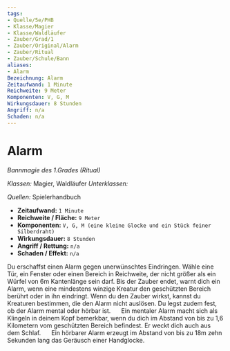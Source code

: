 ```yaml
---
tags:
- Quelle/5e/PHB
- Klasse/Magier
- Klasse/Waldläufer
- Zauber/Grad/1
- Zauber/Original/Alarm
- Zauber/Ritual
- Zauber/Schule/Bann
aliases: 
- Alarm
Bezeichnung: Alarm
Zeitaufwand: 1 Minute
Reichweite: 9 Meter
Komponenten: V, G, M
Wirkungsdauer: 8 Stunden
Angriff: n/a
Schaden: n/a
---
```

# Alarm
_Bannmagie des 1.Grades (Ritual)_

_Klassen:_ Magier, Waldläufer
_Unterklassen:_

_Quellen:_ Spielerhandbuch
 
- **Zeitaufwand:** `1 Minute`
- **Reichweite / Fläche:** `9 Meter`
- **Komponenten:** `V, G, M (eine kleine Glocke und ein Stück feiner Silberdraht)`
- **Wirkungsdauer:** `8 Stunden`
- **Angriff / Rettung:** `n/a`
- **Schaden / Effekt:**  `n/a`

Du erschaffst einen Alarm gegen unerwünschtes Eindringen. Wähle eine Tür, ein Fenster oder einen Bereich in Reichweite, der nicht größer als ein Würfel von 6m Kantenlänge sein darf. Bis der Zauber endet, warnt dich ein Alarm, wenn eine mindestens winzige Kreatur den geschützten Bereich berührt oder in ihn eindringt. Wenn du den Zauber wirkst, kannst du Kreaturen bestimmen, die den Alarm nicht auslösen. Du legst zudem fest, ob der Alarm mental oder hörbar ist.
$\quad$ Ein mentaler Alarm macht sich als Klingeln in deinem Kopf bemerkbar, wenn du dich im Abstand von bis zu 1,6 Kilometern vom geschützten Bereich befindest. Er weckt dich auch aus dem Schlaf.
$\quad$ Ein hörbarer Alarm erzeugt im Abstand von bis zu 18m zehn Sekunden lang das Geräusch einer Handglocke.